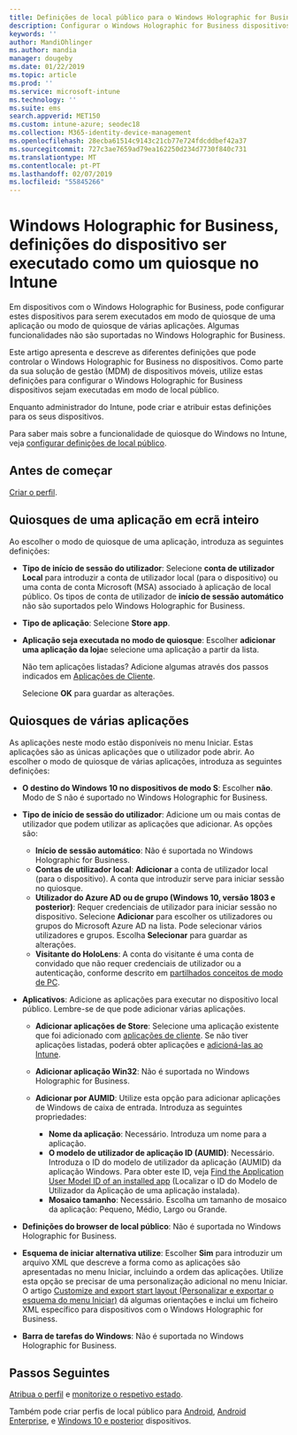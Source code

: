 ```yaml
---
title: Definições de local público para o Windows Holographic for Business no Microsoft Intune – Azure | Documentos da Microsoft
description: Configurar o Windows Holographic for Business dispositivos como quiosques de aplicação única e várias aplicações, personalizar o menu Iniciar, adicionar aplicações, mostrar a barra de tarefas e configurar um navegador da web no Microsoft Intune.
keywords: ''
author: MandiOhlinger
ms.author: mandia
manager: dougeby
ms.date: 01/22/2019
ms.topic: article
ms.prod: ''
ms.service: microsoft-intune
ms.technology: ''
ms.suite: ems
search.appverid: MET150
ms.custom: intune-azure; seodec18
ms.collection: M365-identity-device-management
ms.openlocfilehash: 28ecba61514c9143c21cb77e724fdcddbef42a37
ms.sourcegitcommit: 727c3ae7659ad79ea162250d234d7730f840c731
ms.translationtype: MT
ms.contentlocale: pt-PT
ms.lasthandoff: 02/07/2019
ms.locfileid: "55845266"
---
```

# <a name="windows-holographic-for-business-device-settings-to-run-as-a-kiosk-in-intune"></a>Windows Holographic for Business, definições do dispositivo ser executado como um quiosque no Intune

Em dispositivos com o Windows Holographic for Business, pode configurar estes dispositivos para serem executados em modo de quiosque de uma aplicação ou modo de quiosque de várias aplicações. Algumas funcionalidades não são suportadas no Windows Holographic for Business.

Este artigo apresenta e descreve as diferentes definições que pode controlar o Windows Holographic for Business no dispositivos. Como parte da sua solução de gestão (MDM) de dispositivos móveis, utilize estas definições para configurar o Windows Holographic for Business dispositivos sejam executadas em modo de local público.

Enquanto administrador do Intune, pode criar e atribuir estas definições para os seus dispositivos.

Para saber mais sobre a funcionalidade de quiosque do Windows no Intune, veja [configurar definições de local público](kiosk-settings.md).

## <a name="before-you-begin"></a>Antes de começar

[Criar o perfil](kiosk-settings.md#create-the-profile).

## <a name="single-full-screen-app-kiosks"></a>Quiosques de uma aplicação em ecrã inteiro

Ao escolher o modo de quiosque de uma aplicação, introduza as seguintes definições:

- **Tipo de início de sessão do utilizador**: Selecione **conta de utilizador Local** para introduzir a conta de utilizador local (para o dispositivo) ou uma conta de conta Microsoft (MSA) associado à aplicação de local público. Os tipos de conta de utilizador de **início de sessão automático** não são suportados pelo Windows Holographic for Business.

- **Tipo de aplicação**: Selecione **Store app**.

- **Aplicação seja executada no modo de quiosque**: Escolher **adicionar uma aplicação da loja**e selecione uma aplicação a partir da lista.

    Não tem aplicações listadas? Adicione algumas através dos passos indicados em [Aplicações de Cliente](apps-add.md).

    Selecione **OK** para guardar as alterações.

## <a name="multi-app-kiosks"></a>Quiosques de várias aplicações

As aplicações neste modo estão disponíveis no menu Iniciar. Estas aplicações são as únicas aplicações que o utilizador pode abrir. Ao escolher o modo de quiosque de várias aplicações, introduza as seguintes definições:

- **O destino do Windows 10 no dispositivos de modo S**: Escolher **não**. Modo de S não é suportado no Windows Holographic for Business.

- **Tipo de início de sessão do utilizador**: Adicione um ou mais contas de utilizador que podem utilizar as aplicações que adicionar. As opções são: 

  - **Início de sessão automático**: Não é suportada no Windows Holographic for Business.
  - **Contas de utilizador local**: **Adicionar** a conta de utilizador local (para o dispositivo). A conta que introduzir serve para iniciar sessão no quiosque.
  - **Utilizador do Azure AD ou de grupo (Windows 10, versão 1803 e posterior)**: Requer credenciais de utilizador para iniciar sessão no dispositivo. Selecione **Adicionar** para escolher os utilizadores ou grupos do Microsoft Azure AD na lista. Pode selecionar vários utilizadores e grupos. Escolha **Selecionar** para guardar as alterações.
  - **Visitante do HoloLens**: A conta do visitante é uma conta de convidado que não requer credenciais de utilizador ou a autenticação, conforme descrito em [partilhados conceitos de modo de PC](https://docs.microsoft.com/windows/configuration/set-up-shared-or-guest-pc#shared-pc-mode-concepts).

- **Aplicativos**: Adicione as aplicações para executar no dispositivo local público. Lembre-se de que pode adicionar várias aplicações.

  - **Adicionar aplicações de Store**: Selecione uma aplicação existente que foi adicionado com [aplicações de cliente](apps-add.md). Se não tiver aplicações listadas, poderá obter aplicações e [adicioná-las ao Intune](store-apps-windows.md).
  - **Adicionar aplicação Win32**: Não é suportada no Windows Holographic for Business.
  - **Adicionar por AUMID**: Utilize esta opção para adicionar aplicações de Windows de caixa de entrada. Introduza as seguintes propriedades: 

    - **Nome da aplicação**: Necessário. Introduza um nome para a aplicação.
    - **O modelo de utilizador de aplicação ID (AUMID)**: Necessário. Introduza o ID do modelo de utilizador da aplicação (AUMID) da aplicação Windows. Para obter este ID, veja [Find the Application User Model ID of an installed app](https://docs.microsoft.com/windows-hardware/customize/enterprise/find-the-application-user-model-id-of-an-installed-app) (Localizar o ID do Modelo de Utilizador da Aplicação de uma aplicação instalada).
    - **Mosaico tamanho**: Necessário. Escolha um tamanho de mosaico da aplicação: Pequeno, Médio, Largo ou Grande.

- **Definições do browser de local público**: Não é suportada no Windows Holographic for Business.

- **Esquema de iniciar alternativa utilize**: Escolher **Sim** para introduzir um arquivo XML que descreve a forma como as aplicações são apresentadas no menu Iniciar, incluindo a ordem das aplicações. Utilize esta opção se precisar de uma personalização adicional no menu Iniciar. O artigo [Customize and export start layout (Personalizar e exportar o esquema do menu Iniciar)](https://docs.microsoft.com/hololens/hololens-kiosk#start-layout-for-hololens) dá algumas orientações e inclui um ficheiro XML específico para dispositivos com o Windows Holographic for Business.

- **Barra de tarefas do Windows**: Não é suportada no Windows Holographic for Business.

## <a name="next-steps"></a>Passos Seguintes

[Atribua o perfil](device-profile-assign.md) e [monitorize o respetivo estado](device-profile-monitor.md).

Também pode criar perfis de local público para [Android](device-restrictions-android.md#kiosk), [Android Enterprise](device-restrictions-android-for-work.md#kiosk-settings), e [Windows 10 e posterior](kiosk-settings-windows.md) dispositivos.
